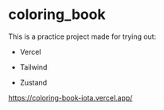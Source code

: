 # coloring_book

This is a practice project made for trying out:

- Vercel

- Tailwind

- Zustand


https://coloring-book-iota.vercel.app/
